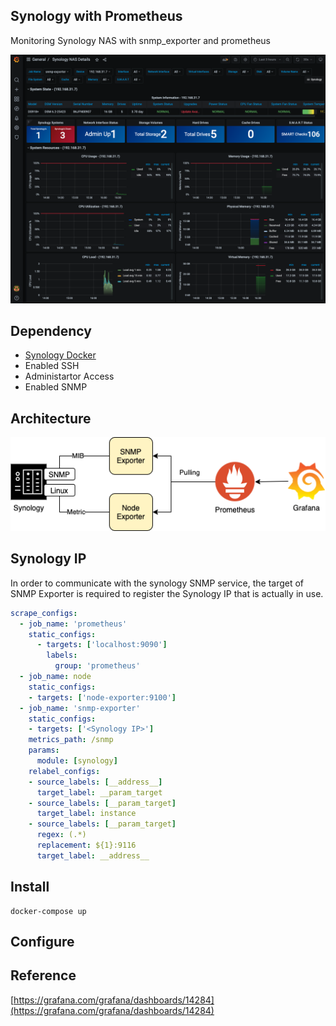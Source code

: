 ## Synology with Prometheus

Monitoring Synology NAS with snmp_exporter and prometheus

![dashbaord](./assets/synology.png)


## Dependency
- [Synology Docker](https://www.synology.com/en-global/dsm/packages/Docker)
- Enabled SSH
- Administartor Access
- Enabled SNMP

## Architecture

![arch](./assets/arch.png)  

## Synology IP

In order to communicate with the synology SNMP service, the target of SNMP Exporter is required to register the Synology IP that is actually in use.

```yaml
scrape_configs:
  - job_name: 'prometheus'
    static_configs:
      - targets: ['localhost:9090']
        labels:
          group: 'prometheus'
  - job_name: node
    static_configs:
    - targets: ['node-exporter:9100']
  - job_name: 'snmp-exporter'
    static_configs:
    - targets: ['<Synology IP>']
    metrics_path: /snmp
    params:
      module: [synology]
    relabel_configs:
    - source_labels: [__address__]
      target_label: __param_target
    - source_labels: [__param_target]
      target_label: instance
    - source_labels: [__param_target]
      regex: (.*)
      replacement: ${1}:9116
      target_label: __address__
```

## Install

```
docker-compose up
```

## Configure

## Reference

[https://grafana.com/grafana/dashboards/14284](https://grafana.com/grafana/dashboards/14284)
